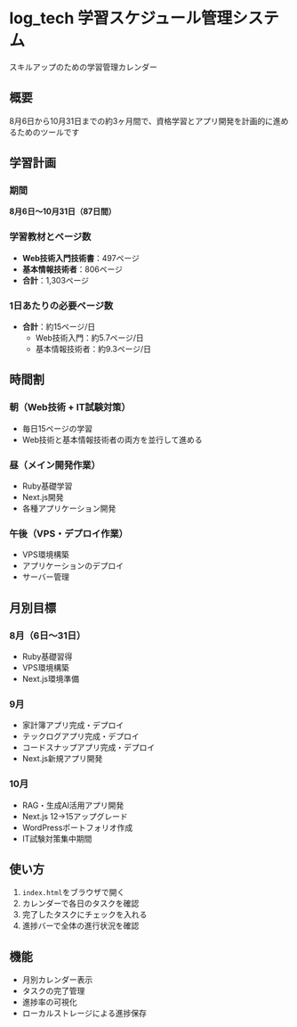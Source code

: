 # log_tech 学習スケジュール管理システム

スキルアップのための学習管理カレンダー

## 概要

8月6日から10月31日までの約3ヶ月間で、資格学習とアプリ開発を計画的に進めるためのツールです

## 学習計画

### 期間
**8月6日〜10月31日（87日間）**

### 学習教材とページ数
- **Web技術入門技術書**：497ページ
- **基本情報技術者**：806ページ
- **合計**：1,303ページ

### 1日あたりの必要ページ数
- **合計**：約15ページ/日
  - Web技術入門：約5.7ページ/日
  - 基本情報技術者：約9.3ページ/日

## 時間割

### 朝（Web技術 + IT試験対策）
- 毎日15ページの学習
- Web技術と基本情報技術者の両方を並行して進める

### 昼（メイン開発作業）
- Ruby基礎学習
- Next.js開発
- 各種アプリケーション開発

### 午後（VPS・デプロイ作業）
- VPS環境構築
- アプリケーションのデプロイ
- サーバー管理

## 月別目標

### 8月（6日〜31日）
- Ruby基礎習得
- VPS環境構築
- Next.js環境準備

### 9月
- 家計簿アプリ完成・デプロイ
- テックログアプリ完成・デプロイ
- コードスナップアプリ完成・デプロイ
- Next.js新規アプリ開発

### 10月
- RAG・生成AI活用アプリ開発
- Next.js 12→15アップグレード
- WordPressポートフォリオ作成
- IT試験対策集中期間

## 使い方

1. `index.html`をブラウザで開く
2. カレンダーで各日のタスクを確認
3. 完了したタスクにチェックを入れる
4. 進捗バーで全体の進行状況を確認

## 機能

- 月別カレンダー表示
- タスクの完了管理
- 進捗率の可視化
- ローカルストレージによる進捗保存